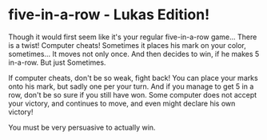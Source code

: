 # five-in-a-row - Lukas Edition!

Though it would first seem like it's your regular five-in-a-row game...
There is a twist! Computer cheats! 
Sometimes it places his mark on your color,
sometimes... It moves not only once. And then decides to win, if he makes 5 in-a-row.
But just Sometimes.

If computer cheats, don't be so weak, fight back!
You can place your marks onto his mark, but sadly one per your turn.
And if you manage to get 5 in a row, don't be so sure if you still have won.
Some computer does not accept your victory, and continues to move, and even might declare his own victory!

You must be very persuasive to actually win.
